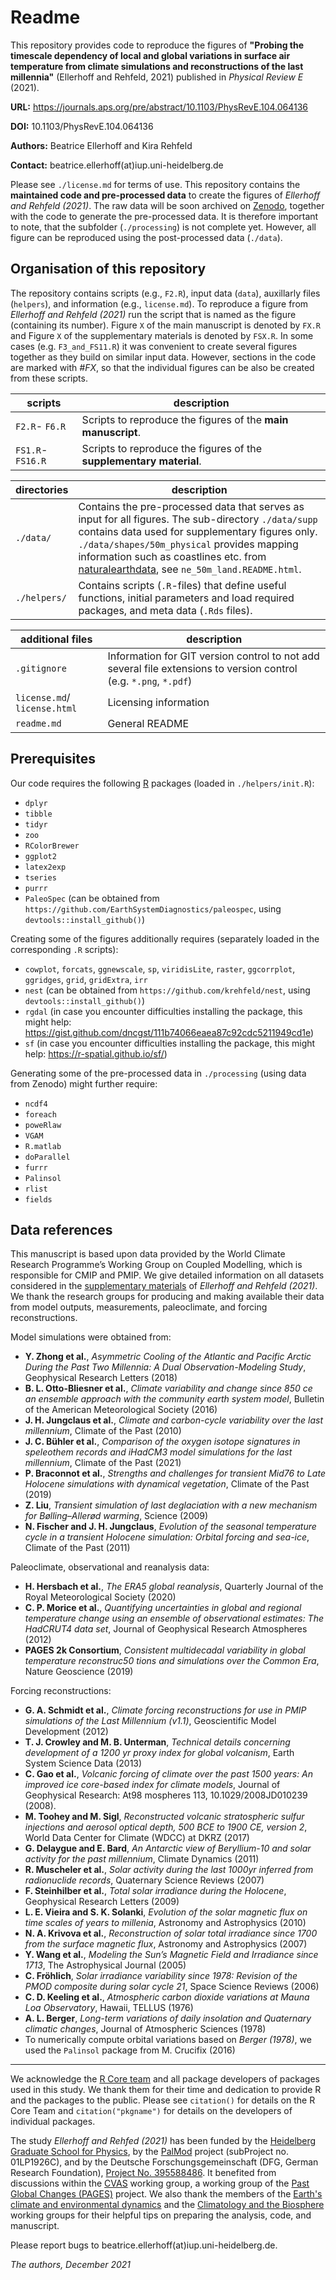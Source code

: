 # Readme

This repository provides code to reproduce the figures of **"Probing the timescale dependency of local and global variations in surface air temperature from climate simulations and reconstructions of the last millennia"** (Ellerhoff and Rehfeld, 2021) published in *Physical Review E* (2021).

**URL:** https://journals.aps.org/pre/abstract/10.1103/PhysRevE.104.064136

**DOI:** 10.1103/PhysRevE.104.064136

**Authors:** Beatrice Ellerhoff and Kira Rehfeld 

**Contact:** beatrice.ellerhoff(at)iup.uni-heidelberg.de

Please see `./license.md` for terms of use. This repository contains the **maintained code and pre-processed data** to create the figures of *Ellerhoff and Rehfeld (2021)*. The raw data will be soon archived on [Zenodo](https://www.zenodo.org/), together with the code to generate the pre-processed data. It is therefore important to note, that the subfolder (`./processing`) is not complete yet. However, all figure can be reproduced using the post-processed data (`./data`).

## Organisation of this repository

The repository contains scripts (e.g., `F2.R`), input data (`data`), auxillarly files (`helpers`), and information (e.g., `license.md`). To reproduce a figure from *Ellerhoff and Rehfeld (2021)* run the script that is named as the figure (containing its number). Figure `X` of the main manuscript is denoted by `FX.R` and Figure `X` of the supplementary materials is denoted by `FSX.R`. In some cases (e.g. `F3_and_FS11.R`) it was convenient to create several figures together as they build on similar input data. However, sections in the code are marked with *#FX*, so that the individual figures can be also be created from these scripts.  

scripts | description
---- | ----------
`F2.R`- `F6.R` | Scripts to reproduce the figures of the **main manuscript**.
`FS1.R`- `FS16.R`| Scripts to reproduce the figures of the **supplementary material**.

directories | description
---- | ----------
`./data/` | Contains the pre-processed data that serves as input for all figures. The sub-directory `./data/supp` contains data used for supplementary figures only. `./data/shapes/50m_physical` provides mapping information such as coastlines etc. from [naturalearthdata](https://www.naturalearthdata.com/downloads/110m-physical-vectors/), see `ne_50m_land.README.html`. 
`./helpers/`| Contains scripts (`.R`-files) that define useful functions, initial parameters and load required packages, and meta data (`.Rds` files).

additional files | description
---- | ----------
`.gitignore` | Information for GIT version control to not add several file extensions to version control (e.g. `*.png`, `*.pdf`)
`license.md`/ `license.html` | Licensing information
`readme.md` | General README

## Prerequisites

Our code requires the following [R](https://www.r-project.org/) packages (loaded in `./helpers/init.R`):

- `dplyr`
- `tibble`
- `tidyr`
- `zoo`
- `RColorBrewer`
- `ggplot2`
- `latex2exp`
- `tseries`
- `purrr`
- `PaleoSpec` (can be obtained from `https://github.com/EarthSystemDiagnostics/paleospec`, using `devtools::install_github()`)

Creating some of the figures additionally requires (separately loaded in the corresponding `.R` scripts):

- `cowplot`, `forcats`, `ggnewscale`, `sp`, `viridisLite`, `raster`, `ggcorrplot`, `ggridges`, `grid`, `gridExtra`, `irr`
- `nest` (can be obtained from `https://github.com/krehfeld/nest`, using `devtools::install_github()`)
- `rgdal` (in case you encounter difficulties installing the package, this might help: https://gist.github.com/dncgst/111b74066eaea87c92cdc5211949cd1e)
- `sf` (in case you encounter difficulties installing the package, this might help: https://r-spatial.github.io/sf/)

Generating some of the pre-processed data in `./processing` (using data from Zenodo) might further require:
- `ncdf4`
- `foreach`
- `poweRlaw`
- `VGAM`
- `R.matlab`
- `doParallel`
- `furrr`
- `Palinsol`
- `rlist`
- `fields`

## Data references

This manuscript is based upon data provided by the World Climate Research Programme’s Working Group on Coupled Modelling, which is responsible for CMIP and
PMIP. We give detailed information on all datasets considered in the [supplementary materials](https://journals.aps.org/pre/supplemental/10.1103/PhysRevE.104.064136) of *Ellerhoff and Rehfeld (2021)*. 
We thank the research groups for producing and making available their data from model outputs, measurements, paleoclimate, and forcing reconstructions.

Model simulations were obtained from:

- **Y. Zhong et al.**, *Asymmetric Cooling of the Atlantic and Pacific Arctic During the Past Two Millennia: A Dual Observation-Modeling Study*, Geophysical Research Letters (2018)
- **B. L. Otto-Bliesner et al.**, *Climate variability and change since 850 ce an ensemble approach with the community earth system model*, Bulletin of the American Meteorological Society (2016)
-  **J. H. Jungclaus et al.**, *Climate and carbon-cycle variability over the last millennium*, Climate of the Past (2010)
- **J. C. Bühler et al.**, *Comparison of the oxygen isotope signatures in speleothem records and iHadCM3 model simulations for the last millennium*, Climate of the Past (2021)
- **P. Braconnot et al.**, *Strengths and challenges for transient Mid76 to Late Holocene simulations with dynamical vegetation*, Climate of the Past (2019)
- **Z. Liu**, *Transient simulation of last deglaciation with a new mechanism for Bølling–Allerød warming*, Science (2009)
- **N. Fischer and J. H. Jungclaus**, *Evolution of the seasonal temperature cycle in a transient Holocene simulation: Orbital forcing and sea-ice*, Climate of the Past (2011)

Paleoclimate, observational and reanalysis data:

- **H. Hersbach et al.**, *The ERA5 global reanalysis*, Quarterly Journal of the Royal Meteorological Society (2020)
- **C. P. Morice et al.**, *Quantifying uncertainties in global and regional temperature change using an ensemble of observational estimates: The HadCRUT4 data set*, Journal of Geophysical Research Atmospheres (2012)
- **PAGES 2k Consortium**, *Consistent multidecadal variability in global temperature reconstruc50 tions and simulations over the Common Era*, Nature Geoscience (2019)

Forcing reconstructions:
-  **G. A. Schmidt et al.**, *Climate forcing reconstructions for use in PMIP simulations of the Last Millennium (v1.1)*, Geoscientific Model Development (2012)
-  **T. J. Crowley and M. B. Unterman**, *Technical details concerning development of a 1200 yr proxy index for global volcanism*, Earth System Science Data (2013)
- **C. Gao et al.**, *Volcanic forcing of climate over the past 1500 years: An improved ice core-based index for climate models*, Journal of Geophysical Research: At98 mospheres 113, 10.1029/2008JD010239 (2008).
- **M. Toohey and M. Sigl**, *Reconstructed volcanic stratospheric sulfur injections and aerosol optical depth, 500 BCE to 1900 CE, version 2*, World Data Center for Climate (WDCC) at DKRZ (2017)
- **G. Delaygue and E. Bard**, *An Antarctic view of Beryllium-10 and solar activity for the past millennium*, Climate Dynamics (2011)
- **R. Muscheler et al.**, *Solar activity during the last 1000yr inferred from radionuclide records*, Quaternary Science Reviews (2007)
- **F. Steinhilber et al.**, *Total solar irradiance during the Holocene*, Geophysical Research Letters (2009)
- **L. E. Vieira and S. K. Solanki**, *Evolution of the solar magnetic flux on time scales of years to millenia*, Astronomy and Astrophysics (2010)
- **N. A. Krivova et al.**, *Reconstruction of solar total irradiance since 1700 from the surface magnetic flux*, Astronomy and Astrophysics (2007)
- **Y. Wang et al.**, *Modeling the Sun’s Magnetic Field and Irradiance since 1713*, The Astrophysical Journal (2005)
- **C. Fröhlich**, *Solar irradiance variability since 1978: Revision of the PMOD composite during solar cycle 21*, Space Science Reviews (2006)
- **C. D. Keeling et al.**, *Atmospheric carbon dioxide variations at Mauna Loa Observatory*, Hawaii, TELLUS (1976)
- **A. L. Berger**, *Long-term variations of daily insolation and Quaternary climatic changes*, Journal of Atmospheric Sciences (1978)
- To numerically compute orbital variations based on *Berger (1978)*, we used the `Palinsol` package from M. Crucifix (2016)

---

We acknowledge the [R Core team](https://www.R-project.org/) and all package developers of packages used in this study. We thank them for their time and dedication to provide R and the packages to the public. Please see `citation()` for details on the R Core Team and `citation("pkgname")` for details on the developers of individual packages.

The study *Ellerhoff and Rehfed (2021)* has been funded by the [Heidelberg Graduate School for Physics](https://hgsfp.uni-heidelberg.de/), by the [PalMod](https://www.palmod.de/) project (subProject no. 01LP1926C), and by the Deutsche Forschungsgemeinschaft (DFG, German Research Foundation), [Project No. 395588486](https://gepris.dfg.de/gepris/projekt/395588486?context=projekt&task=showDetail&id=395588486&). It benefited from discussions within the [CVAS](https://pastglobalchanges.org/science/wg/cvas/intro) working group, a working group of the [Past Global Changes (PAGES)](https://pastglobalchanges.org/pal) project. We also thank the members of the [Earth's climate and environmental dynamics](https://www.iup.uni-heidelberg.de/en/research/paleoclimate-dynamics) and the [Climatology and the Biosphere](https://uni-tuebingen.de/fakultaeten/mathematisch-naturwissenschaftliche-fakultaet/fachbereiche/geowissenschaften/arbeitsgruppen/mineralogie-geodynamik/forschungsbereich/klimatologie-und-biosphaere/arbeitsgruppe/) working groups for their helpful tips on preparing the analysis, code, and manuscript. 

Please report bugs to beatrice.ellerhoff(at)iup.uni-heidelberg.de.

*The authors, December 2021*